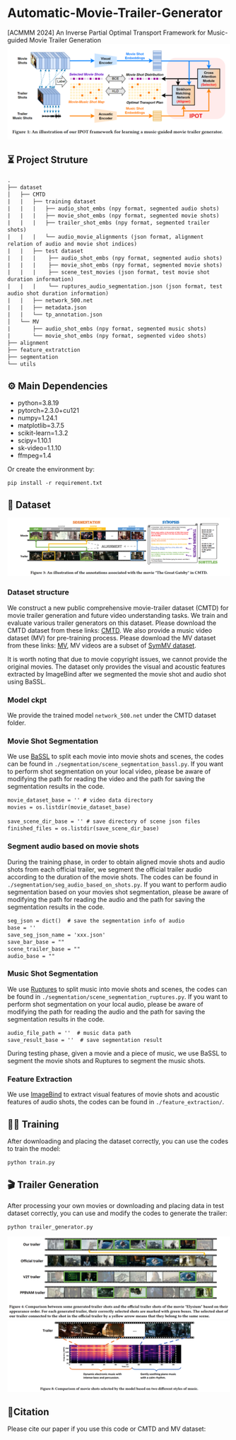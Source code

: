 # Automatic-Movie-Trailer-Generator
[ACMMM 2024] An Inverse Partial Optimal Transport Framework for Music-guided Movie Trailer Generation
![scheme](img/ipot_schemes.png)

## ⏳ Project Struture
```
.
├── dataset
│   ├── CMTD
|   |   ├── training dataset
|   |   |   ├── audio_shot_embs (npy format, segmented audio shots)
|   |   |   ├── movie_shot_embs (npy format, segmented movie shots)
|   |   |   ├── trailer_shot_embs (npy format, segmented trailer shots)
|   |   |   └── audio_movie_alignments (json format, alignment relation of audio and movie shot indices)
|   |   ├── test dataset
|   |   |    ├── audio_shot_embs (npy format, segmented audio shots)
|   |   |    ├── movie_shot_embs (npy format, segmented movie shots)
|   |   |    ├── scene_test_movies (json format, test movie shot duration information)
|   |   |    └── ruptures_audio_segmentation.json (json format, test audio shot duration information)
|   |   ├── network_500.net
|   |   ├── metadata.json
|   |   └── tp_annotation.json
│   └── MV
|       ├── audio_shot_embs (npy format, segmented music shots)
|       └── movie_shot_embs (npy format, segmented video shots)
├── alignment
├── feature_extratction
├── segmentation
└── utils
```
## ⚙️ Main Dependencies
- python=3.8.19
- pytorch=2.3.0+cu121
- numpy=1.24.1
- matplotlib=3.7.5
- scikit-learn=1.3.2
- scipy=1.10.1
- sk-video=1.1.10
- ffmpeg=1.4

Or create the environment by:
```commandline 
pip install -r requirement.txt
```

## 🎥 Dataset 
![scheme](img/dataset.png)
###  Dataset structure
We construct a new public comprehensive movie-trailer dataset (CMTD) for movie trailer generation and future video understanding tasks. We train and evaluate various trailer generators on this dataset. Please download the CMTD dataset from these links: [CMTD](https://drive.google.com/drive/folders/1qYKi9nsrHUiOZIAvA-uTFOsOj0rEAc26?usp=drive_link). We also provide a music video dataset (MV) for pre-training process. Please download the MV dataset from these links: [MV](https://drive.google.com/drive/folders/1FROsoTIi4lhgSHfLFJ4phE7ZFxj3udcP?usp=drive_link), MV videos are a subset of [SymMV dataset](https://github.com/zhuole1025/SymMV).

It is worth noting that due to movie copyright issues, we cannot provide the original movies. The dataset only provides the visual and acoustic features extracted by ImageBind after we segmented the movie shot and audio shot using BaSSL.

### Model ckpt
We provide the trained model ```network_500.net``` under the CMTD dataset folder.

### Movie Shot Segmentation 
We use [BaSSL](https://github.com/kakaobrain/bassl) to split each movie into movie shots and scenes, the codes can be found in ```./segmentation/scene_segmentation_bassl.py```. 
If you want to perform shot segmentation on your local video, please be aware of modifying the path for reading the video and the path for saving the segmentation results in the code.

```commandline
movie_dataset_base = '' # video data directory
movies = os.listdir(movie_dataset_base)

save_scene_dir_base = '' # save directory of scene json files 
finished_files = os.listdir(save_scene_dir_base)
```

### Segment audio based on movie shots
During the training phase, in order to obtain aligned movie shots and audio shots from each official trailer, we segment the official trailer audio according to the duration of the movie shots.
The codes can be found in ```./segmentation/seg_audio_based_on_shots.py```. 
If you want to perform audio segmentation based on your movies shot segmentation, please be aware of modifying the path for reading the audio and the path for saving the segmentation results in the code.

```commandline
seg_json = dict()  # save the segmentation info of audio 
base = ''
save_seg_json_name = 'xxx.json'
save_bar_base = ""
scene_trailer_base = ""
audio_base = ""
```

### Music Shot Segmentation 
We use [Ruptures](https://github.com/deepcharles/ruptures) to split music into movie shots and scenes, the codes can be found in ```./segmentation/scene_segmentation_ruptures.py```. 
If you want to perform shot segmentation on your local audio, please be aware of modifying the path for reading the audio and the path for saving the segmentation results in the code.

```commandline
audio_file_path = ''  # music data path
save_result_base = ''  # save segmentation result
```
During testing phase, given a movie and a piece of music, we use BaSSL to segment the movie shots and Ruptures to segment the music shots.


### Feature Extraction
We use [ImageBind](https://github.com/facebookresearch/ImageBind) to extract visual features of movie shots and acoustic features of audio shots, the codes can be found in ```./feature_extraction/```. 


## 🏃‍♂️ Training
After downloading and placing the dataset correctly, you can use the codes to train the model: 
```
python train.py
```

## 🎬 Trailer Generation
After processing your own movies or downloading and placing data in test dataset correctly, you can use and modify the codes to generate the trailer: 
```
python trailer_generator.py
```

![scheme](img/visualization1.png)
![scheme](img/visualization2.png)

## 📖Citation
Please cite our paper if you use this code or CMTD and MV dataset:
```

```
